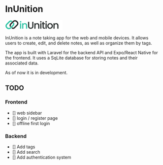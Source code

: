 # InUnition

![InUnition Logo](frontend/assets/LightLogoFull.svg)

InUnition is a note taking app for the web and mobile devices. It allows users to create, edit, and delete notes, as well as organize them by tags.

The app is built with Laravel for the backend API and Expo/React Native for the frontend. It uses a SqLite database for storing notes and their associated data.

As of now it is in development.

## TODO

### Frontend

- [] web sidebar
- [] login / register page
- [] offline first login


### Backend
- [] Add tags
- [] Add search
- [] Add authentication system